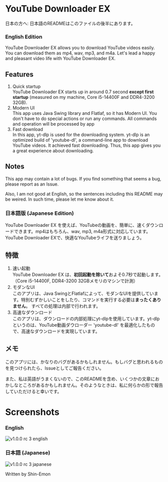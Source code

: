 # YouTube Downloader EX

日本の方へ: 日本語のREADMEはこのファイルの後半にあります。


### English Edition
YouTube Downloader EX allows you to download YouTube videos easily.
You can download them as mp4, wav, mp3, and m4a.
Let's lead a happy and pleasant video life with YouTube Downloader EX.

## Features

1. Quick startup  
   YouTube Downloader EX starts up in around 0.7 second **except first startup** (measured on my machine, Core i5-14400F and DDR4-3200 32GB).
2. Modern UI  
   This app uses Java Swing library and Flatlaf, so it has Modern UI.
   You don't have to do special actions or run any commands.
   All commands and operation will be processed by app
3. Fast download  
   In this app, yt-dlp is used for the downloading system. yt-dlp is an optimized build of 'youtube-dl', a command-line app to download YouTube videos. It achieved fast downloading.
   Thus, this app gives you a great experience about downloading.

## Notes

This app may contain a lot of bugs. If you find something that seems a bug, please report as an Issue.

Also, I am not good at English, so the sentences including this README may be weired.
In such time, please let me know about it.

### 日本語版 (Japanese Edition)
YouTube Downloader EX を使えば、YouTubeの動画を、簡単に、速くダウンロードできます。mp4はもちろん、wav, mp3, m4a形式に対応しています。YouTube Downloader EXで、快適なYouTubeライフを送りましょう。

## 特徴

1. 速い起動  
   YouTube Downloader EX は、**初回起動を除いて**およそ0.7秒で起動します。（Core i5-14400F, DDR4-3200 32GBメモリのマシンで計測）
2. モダンなUI  
   このアプリは、Java SwingとFlatlafによって、モダンなUIを提供しています。特別むずかしいことをしたり、コマンドを実行する必要は**まったくありません**。
   すべての処理は内部で行われます。
3. 高速なダウンロード  
   このアプリは、ダウンロードの内部処理にyt-dlpを使用しています。yt-dlpというのは、YouTube動画ダウローダー 'youtube-dl' を最適化したもので、高速なダウンロードを実現しています。

## メモ

このアプリには、かなりのバグがあるかもしれません。もしバグと思われるものを見つけられたら、Issueとしてご報告ください。

また、私は英語がうまくないので、このREADMEを含め、いくつかの文章におかしなところがあるかもしれません。そのようなときは、私に何らかの形で報告していただけると幸いです。

# Screenshots

### English

![v1.0.0 rc 3 english](https://github.com/user-attachments/assets/e1d3af2b-c135-4c36-a0ea-b5d9a8bb70d5 "Screenshot (english)")

### 日本語 (Japanese)
![v1.0.0 rc 3 japanese](https://github.com/user-attachments/assets/b0b60b2b-7ec7-4177-a325-db767896c31d "スクリーンショット (日本語)")

Written by Shin-Emon